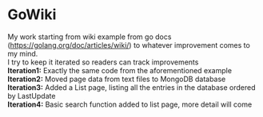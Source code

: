 # GoWiki
My work starting from wiki example from go docs (https://golang.org/doc/articles/wiki/) to whatever improvement comes to my mind.\
I try to keep it iterated so readers can track improvements\
**Iteration1:** Exactly the same code from the aforementioned example\
**Iteration2:** Moved page data from text files to MongoDB database\
**Iteration3:** Added a List page, listing all the entries in the database ordered by LastUpdate\
**Iteration4:** Basic search function added to list page, more detail will come